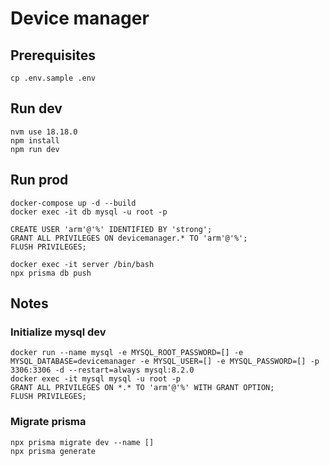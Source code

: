# Device manager

## Prerequisites

```
cp .env.sample .env
```

## Run dev

```
nvm use 18.18.0
npm install
npm run dev
```

## Run prod

```
docker-compose up -d --build
docker exec -it db mysql -u root -p

CREATE USER 'arm'@'%' IDENTIFIED BY 'strong';
GRANT ALL PRIVILEGES ON devicemanager.* TO 'arm'@'%';
FLUSH PRIVILEGES;

docker exec -it server /bin/bash
npx prisma db push
```

## Notes

### Initialize mysql dev

```
docker run --name mysql -e MYSQL_ROOT_PASSWORD=[] -e MYSQL_DATABASE=devicemanager -e MYSQL_USER=[] -e MYSQL_PASSWORD=[] -p 3306:3306 -d --restart=always mysql:8.2.0
docker exec -it mysql mysql -u root -p
GRANT ALL PRIVILEGES ON *.* TO 'arm'@'%' WITH GRANT OPTION;
FLUSH PRIVILEGES;
```

### Migrate prisma

```
npx prisma migrate dev --name []
npx prisma generate
```
